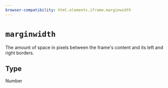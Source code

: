 ```yaml
---
browser-compatibility: html.elements.iframe.marginwidth
---
```


# `marginwidth`

The amount of space in pixels between the frame's content and its left and right borders.

## Type

Number
